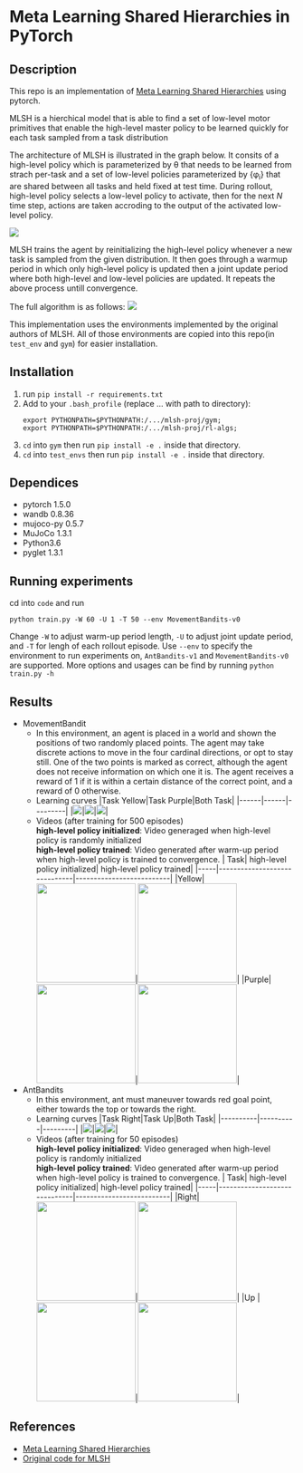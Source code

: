 # Meta Learning Shared Hierarchies in PyTorch

## Description

This repo is an implementation of [Meta Learning Shared Hierarchies](https://arxiv.org/abs/1710.09767) using pytorch.

MLSH is a hierchical model that is able to find a set of low-level motor primitives that enable the high-level master policy to be learned quickly for each task sampled from a task distribution

The architecture of MLSH is illustrated in the graph below. It consits of a high-level policy which is parameterized by &theta; that needs to be learned from strach per-task and a set of low-level policies parameterized by {&phi;<sub>i</sub>} that are shared between all tasks and held fixed at test time. During rollout, high-level policy selects a low-level policy to activate, then for the next *N* time step, actions are taken accroding to the output of the activated low-level policy.

![](assets/mlsh-arch.png)

MLSH trains the agent by reinitializing the high-level policy whenever a new task is sampled from the given distribution. It then goes through a warmup period in which only high-level policy is updated then a joint update period where both high-level and low-level policies are updated. It repeats the above process untill convergence.

The full algorithm is as follows:
![](assets/mlsh_algo.png)

This implementation uses the environments implemented by the original authors of MLSH. All of those environments are copied into this repo(in `test_env` and `gym`) for easier installation.


## Installation
1. run `pip install -r requirements.txt`
2. Add to your `.bash_profile` (replace ... with path to directory):
    ```
    export PYTHONPATH=$PYTHONPATH:/.../mlsh-proj/gym;
    export PYTHONPATH=$PYTHONPATH:/.../mlsh-proj/rl-algs;
    ```
3. `cd` into `gym` then run `pip install -e .` inside that directory.
4. `cd` into `test_envs` then run `pip install -e .` inside that directory.

## Dependices

- pytorch 1.5.0
- wandb 0.8.36
- mujoco-py 0.5.7
- MuJoCo 1.3.1
- Python3.6
- pyglet 1.3.1

## Running experiments

cd into `code` and run
```
python train.py -W 60 -U 1 -T 50 --env MovementBandits-v0
```
Change `-W` to adjust warm-up period length, `-U` to adjust joint update period, and `-T` for lengh of each rollout episode. Use `--env` to specify the environment to run experiments on, `AntBandits-v1` and `MovementBandits-v0` are supported. More options and usages can be find by running `python train.py -h`

## Results
- MovementBandit <br>
  - In this environment, an agent is placed in a world and shown the positions of two randomly placed points. The agent may take discrete actions to move in the four cardinal directions, or opt to stay still. One of the two points is marked as correct, although the agent does not receive information on which one it is. The agent receives a reward of 1 if it is within a certain distance of the correct point, and a reward of 0 otherwise.
  - Learning curves
    |Task Yellow|Task Purple|Both Task|
    |------|------|---------|
    |![](assets/0_trained_reward_mb.png)|![](assets/1_trained_reward_mb.png)|![](assets/trained_reward_mb.png)|
  - Videos (after training for 500 episodes) <br>
    **high-level policy initialized**: Video generaged when high-level policy is randomly initialized<br/>
    **high-level policy trained**: Video generated after warm-up period when high-level policy is trained to convergence.
    | Task| high-level policy initialized| high-level policy trained| 
    |-----|------------------------------|--------------------------|
    |Yellow|<img src="assets/pretrain-video-0.gif" width="175">|<img src="assets/after-warmup-video-0.gif" width="175">|
    |Purple|<img src="assets/pretrain-video-1.gif" width="175">|<img src="assets/after-warmup-video-1.gif" width="175">|
- AntBandits <br>
  - In this environment, ant must maneuver towards red goal point, either towards the top or towards the right.
  - Learning curves
    |Task Right|Task Up|Both Task|
    |----------|----------|---------|
    |![](assets/50_trained_reward.png)|![](assets/05_trained_reward.png)|![](assets/trained_reward_ab.png)|
  - Videos (after training for 50 episodes)<br>
    **high-level policy initialized**: Video generaged when high-level policy is randomly initialized<br/>
    **high-level policy trained**: Video generated after warm-up period when high-level policy is trained to convergence.
    | Task| high-level policy initialized| high-level policy trained| 
    |-----|------------------------------|--------------------------|
    |Right|<img src="assets/pretrain-video-50.gif" width="175">|<img src="assets/warmup-video-50.gif" width="175">|
    |Up   |<img src="assets/pretrain-video-05.gif" width="175">|<img src="assets/warmup-video-05.gif" width="175">|


## References
- [Meta Learning Shared Hierarchies](https://arxiv.org/abs/1710.09767)
- [Original code for MLSH](https://github.com/openai/mlsh)